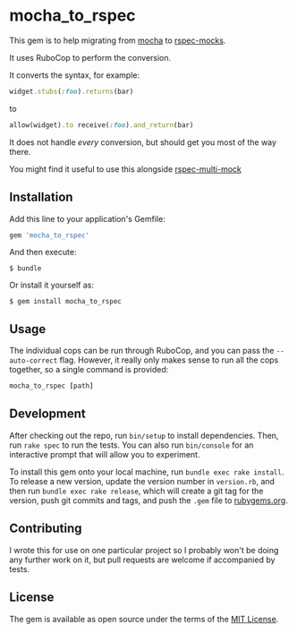 # mocha_to_rspec

This gem is to help migrating from [mocha] to [rspec-mocks].

It uses RuboCop to perform the conversion.

It converts the syntax, for example:

```ruby
widget.stubs(:foo).returns(bar)
```

to

```ruby
allow(widget).to receive(:foo).and_return(bar)
```

It does not handle _every_ conversion, but should get you most of the way there.

You might find it useful to use this alongside [rspec-multi-mock]

[mocha]: https://github.com/freerange/mocha
[rspec-mocks]: https://github.com/rspec/rspec-mocks
[rspec-multi-mock]: https://github.com/endeepak/rspec-multi-mock

## Installation

Add this line to your application's Gemfile:

```ruby
gem 'mocha_to_rspec'
```

And then execute:

    $ bundle

Or install it yourself as:

    $ gem install mocha_to_rspec

## Usage

The individual cops can be run through RuboCop, and you can pass the
`--auto-correct` flag. However, it really only makes sense to run all the cops
together, so a single command is provided:

```ruby
mocha_to_rspec [path]
```

## Development

After checking out the repo, run `bin/setup` to install dependencies. Then, run `rake spec` to run the tests. You can also run `bin/console` for an interactive prompt that will allow you to experiment.

To install this gem onto your local machine, run `bundle exec rake install`. To release a new version, update the version number in `version.rb`, and then run `bundle exec rake release`, which will create a git tag for the version, push git commits and tags, and push the `.gem` file to [rubygems.org](https://rubygems.org).

## Contributing

I wrote this for use on one particular project so I probably won't be doing any
further work on it, but pull requests are welcome if accompanied by tests.

## License

The gem is available as open source under the terms of the [MIT License](https://opensource.org/licenses/MIT).
